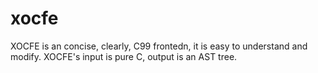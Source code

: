 xocfe
=====

XOCFE is an concise, clearly, C99 frontedn, it is easy to understand and modify. XOCFE's input is pure C, output is an AST tree.
